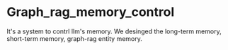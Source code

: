 # Graph_rag_memory_control

It's a system to contrl llm's memory. We desinged the long-term memory, short-term memory, graph-rag entity memory.
